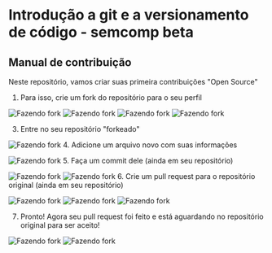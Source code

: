 # Introdução a git e a versionamento de código - semcomp beta
## Manual de contribuição
Neste repositório, vamos criar suas primeira contribuições "Open Source"
1. Para isso, crie um fork do repositório para o seu perfil

![Fazendo fork](./images/imagem1.png)
![Fazendo fork](./images/imagem2.png)
![Fazendo fork](./images/imagem3.png)
![Fazendo fork](./images/imagem4.png)

3. Entre no seu repositório "forkeado"

![Fazendo fork](./images/imagem5.png)
4. Adicione um arquivo novo com suas informações

![Fazendo fork](./images/imagem6.png)
5. Faça um commit dele (ainda em seu repositório)

![Fazendo fork](./images/imagem7.png)
![Fazendo fork](./images/imagem8.png)
6. Crie um pull request para o repositório original (ainda em seu repositório)

![Fazendo fork](./images/imagem9.png)
![Fazendo fork](./images/imagem10.png)
![Fazendo fork](./images/imagem11.png)

7. Pronto! Agora seu pull request foi feito e está aguardando no repositório original para ser aceito!

![Fazendo fork](./images/imagem12.png)
![Fazendo fork](./images/imagem13.png)
